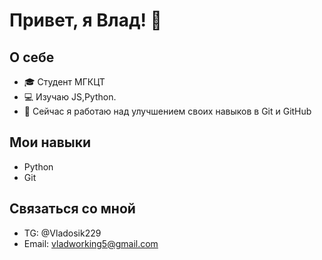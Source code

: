 # Привет, я Влад! 👋

## О себе
- 🎓 Студент МГКЦТ
- 💻 Изучаю JS,Python.
- 🌱 Сейчас я работаю над улучшением своих навыков в Git и GitHub

## Мои навыки
- Python
- Git

## Связаться со мной
- TG: @Vladosik229
- Email: vladworking5@gmail.com
